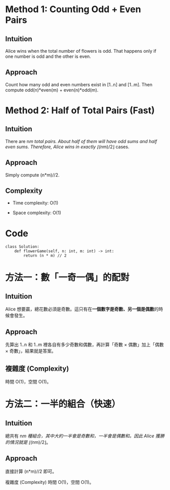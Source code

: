 # Method 1: Counting Odd + Even Pairs
## Intuition
<!-- Describe your first thoughts on how to solve this problem. -->
Alice wins when the total number of flowers is odd. That happens only if one number is odd and the other is even.

## Approach
<!-- Describe your approach to solving the problem. -->
Count how many odd and even numbers exist in [1..n] and [1..m]. Then compute odd(n)*even(m) + even(n)*odd(m).

# Method 2: Half of Total Pairs (Fast)
## Intuition
<!-- Describe your first thoughts on how to solve this problem. -->
There are n*m total pairs. About half of them will have odd sums and half even sums. Therefore, Alice wins in exactly ⌊(n*m)/2⌋ cases.

## Approach
<!-- Describe your approach to solving the problem. -->
Simply compute (n*m)//2.

## Complexity
- Time complexity: O(1)
<!-- Add your time complexity here, e.g. $$O(n)$$ -->

- Space complexity: O(1)
<!-- Add your space complexity here, e.g. $$O(n)$$ -->

# Code
```python3 []
class Solution:
    def flowerGame(self, n: int, m: int) -> int:
        return (n * m) // 2
```


# 方法一：數「一奇一偶」的配對

## Intuition
Alice 想要贏，總花數必須是奇數。這只有在**一個數字是奇數、另一個是偶數**的時候會發生。

## Approach
先算出 1..n 和 1..m 裡各自有多少奇數和偶數，再計算「奇數 × 偶數」加上「偶數 × 奇數」，結果就是答案。

## 複雜度 (Complexity)
時間 O(1)，空間 O(1)。

# 方法二：一半的組合（快速）
## Intuition
總共有 n*m 種組合，其中大約一半會是奇數和，一半會是偶數和。因此 Alice 獲勝的情況就是 ⌊(n*m)/2⌋。

## Approach
直接計算 (n*m)//2 即可。

複雜度 (Complexity)
時間 O(1)，空間 O(1)。
